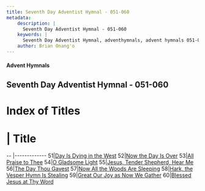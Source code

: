 ```yaml
---
title: Seventh Day Adventist Hymnal - 051-060
metadata:
    description: |
      Seventh Day Adventist Hymnal - 051-060
    keywords: |
      Seventh Day Adventist Hymnal, adventhymnals, advent hymnals 051-060
    author: Brian Onang'o
---
```


#### Advent Hymnals
## Seventh Day Adventist Hymnal - 051-060

# Index of Titles
# | Title                        
-- |-------------
51|[Day Is Dying in the West](/seventh-day-adventist-hymnal/001-100/051-060/Day-Is-Dying-in-the-West)
52|[Now the Day Is Over](/seventh-day-adventist-hymnal/001-100/051-060/Now-the-Day-Is-Over)
53|[All Praise to Thee](/seventh-day-adventist-hymnal/001-100/051-060/All-Praise-to-Thee)
54|[O Gladsome Light](/seventh-day-adventist-hymnal/001-100/051-060/O-Gladsome-Light)
55|[Jesus, Tender Shepherd, Hear Me](/seventh-day-adventist-hymnal/001-100/051-060/Jesus,-Tender-Shepherd,-Hear-Me)
56|[The Day Thou Gavest](/seventh-day-adventist-hymnal/001-100/051-060/The-Day-Thou-Gavest)
57|[Now All the Woods Are Sleeping](/seventh-day-adventist-hymnal/001-100/051-060/Now-All-the-Woods-Are-Sleeping)
58|[Hark, the Vesper Hymn Is Stealing](/seventh-day-adventist-hymnal/001-100/051-060/Hark,-the-Vesper-Hymn-Is-Stealing)
59|[Great Our Joy as Now We Gather](/seventh-day-adventist-hymnal/001-100/051-060/Great-Our-Joy-as-Now-We-Gather)
60|[Blessed Jesus at Thy Word](/seventh-day-adventist-hymnal/001-100/051-060/Blessed-Jesus-at-Thy-Word)